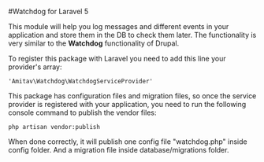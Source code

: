#Watchdog for Laravel 5

This module will help you log messages and different events in your application and store them in the DB to check them later. The functionality is very similar to the **Watchdog** functionality of Drupal.
 
To register this package with Laravel you need to add this line your provider's array:

    'Amitav\Watchdog\WatchdogServiceProvider'
    
This package has configuration files and migration files, so once the service provider is registered with your application, you need to run the following console command to publish the vendor files:

    php artisan vendor:publish
    
When done correctly, it will publish one config file "watchdog.php" inside config folder. And a migration file inside database/migrations folder.

